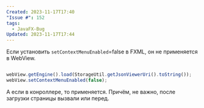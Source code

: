 ```yaml
---
Created: 2023-11-17T17:40
"Issue #": 152
tags:
  - JavaFX-Bug
Updated: 2023-11-17T17:44
---
```

Если установить `setContextMenuEnabled`=false в FXML, он не применяется в WebView.

  

```JavaScript

webView.getEngine().load(StorageUtil.getJsonViewerUri().toString());
webView.setContextMenuEnabled(false);
```

А если в конроллере, то применяется. Причём, не важно, после загрузки страницы вызвали или перед.